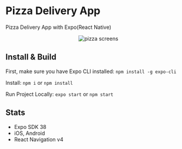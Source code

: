 # Pizza Delivery App
Pizza Delivery App with Expo(React Native)


<p align="center">
  <img alt="pizza screens" src="https://imgur.com/BNQTeG7" />
</p>

## Install & Build
First, make sure you have Expo CLI installed: `npm install -g expo-cli`

Install: `npm i` or `npm install`

Run Project Locally: `expo start` or `npm start`


## Stats

- Expo SDK 38
- iOS, Android
- React Navigation v4
